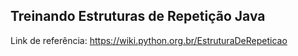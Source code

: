 ## Treinando Estruturas de Repetição Java

Link de referência: https://wiki.python.org.br/EstruturaDeRepeticao



